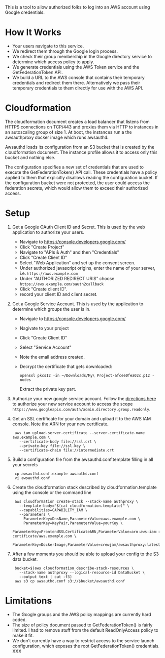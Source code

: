
This is a tool to allow authorized folks to log into an AWS account using Google
credentials.

# How It Works

- Your users navigate to this service.
- We redirect them through the Google login process.
- We check their group membership in the Google directory service to determine 
  which access policy to apply.
- We generate credentials using the AWS Token service and the GetFederationToken
  API.
- We build a URL to the AWS console that contains their temporary credentials 
  and redirect them there. Alternatively we pass their temporary credentials to
  them directly for use with the AWS API.

# Cloudformation

The cloudformation document creates a load balancer that listens from HTTPS 
connections on TCP/443 and proxies them via HTTP to instances in an autoscaling
group of size 1. At boot, the instances run a the awsauthproxy docker image 
which runs awsauthd.

Awsauthd loads its configuration from an S3 bucket that is created by
the cloudformation document. The instance profile allows it to access only this
bucket and nothing else.

The configuration specifies a new set of credentials that are used to execute
the GetFederationToken() API call. These credentials have a policy applied to
them that explicitly disallows reading the configuration bucket. If the 
configuration bucket were not protected, the user could access the 
federation secrets, which would allow them to exceed their authorized access. 

# Setup

1. Get a Google OAuth Client ID and Secret. This is used by the web application
   to authorize your users.
 
   - Navigate to https://console.developers.google.com/
   - Click "Create Project"
   - Navigate to "APIs & Auth" and then "Credentials"
   - Click "Create Client ID"
   - Select "Web Application" and set up the consent screen.
   - Under authorized javascript origins, enter the name of your server, i.e.
     `https://aws.example.com`
   - Under "AUTHORIZED REDIRECT URIS" choose `https://aws.example.com/oauth2callback`
   - Click "Create client ID".
   - record your client ID and client secret.
 
2. Get a Google Service Account. This is used by the application to determine 
   which groups the user is in.
   
   - Navigate to https://console.developers.google.com/
   - Nagivate to your project
   - Click "Create Client ID"
   - Select "Service Account"
   - Note the email address created.
   - Decrypt the certificate that gets downloaded:
         
         openssl pkcs12 -in ~/Downloads/My\ Project-afcee0fea02c.p12 -nodes
   
     Extract the private key part. 

3. Authorize your new google service account. Follow the 
   [directions here](https://developers.google.com/accounts/docs/OAuth2ServiceAccount#delegatingauthority)
   to authorize your new service account to access the scope 
   `https://www.googleapis.com/auth/admin.directory.group.readonly`.

4. Get an SSL certificate for your domain and upload it to the AWS IAM console.
   Note the ARN for your new certificate.
   
        aws iam upload-server-certificate --server-certificate-name aws.example.com \
          --certificate-body file://ssl.crt \
          --private-key file://ssl.key \
          --certificate-chain file://intermediate.crt

5. Build a configuration file from the awsauthd.conf.template filling in all
   your secrets
   
        cp awsauthd.conf.example awsauthd.conf
        vi awsauthd.conf
        
6. Create the cloudformation stack described by cloudformation.template using
   the console or the command line
   
        aws cloudformation create-stack --stack-name authproxy \
          --template-body="$(cat cloudformation.template)" \
          --capabilities=CAPABILITY_IAM \
          --parameters \
            ParameterKey=DnsName,ParameterValue=aws.example.com \
            ParameterKey=KeyPair,ParameterValue=yourKey \
            ParameterKey=FrontendSSLCertificateARN,ParameterValue=arn:aws:iam::12345678:server-certificate/aws.example.com \
            ParameterKey=DockerImage,ParameterValue=crewjam/awsauthproxy:latest
 
7. After a few moments you should be able to upload your config to the S3
   data bucket. 
   
        bucket=$(aws cloudformation describe-stack-resources \
          --stack-name authproxy --logical-resource-id DataBucket \
          --output text | cut -f3)
        aws s3 cp awsauthd.conf s3://$bucket/awsauthd.conf
   
# Limitations

- The Google groups and the AWS policy mappings are currently hard coded.
- The size of policy document passed to GetFederationToken() is fairly limited.
  I had to remove stuff from the default ReadOnlyAccess policy to make it fit.
- We don't currently have a way to restrict access to the service launch
  configuration, which exposes the root GetFederationToken() credentials. XXX
